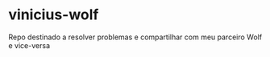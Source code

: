 # vinicius-wolf
Repo destinado a resolver problemas e compartilhar com meu parceiro Wolf e vice-versa
